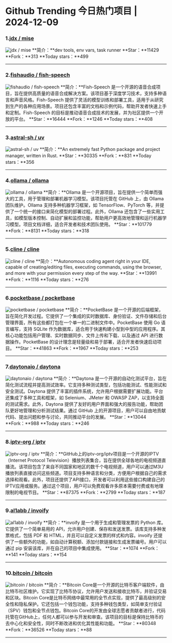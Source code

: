 # Github Trending 今日热门项目 | 2024-12-09
### 1.[jdx / mise](https://github.com/jdx/mise)

![jdx / mise](https://opengraph.githubassets.com/447a17ab7e0ded2503976fc305636e2fb969ed18273a26fadc3538df1a32e96b/jdx/mise)
**简介：**dev tools, env vars, task runner
**Star：**11429
**Fork：**313
**Today stars：**499

---

### 2.[fishaudio / fish-speech](https://github.com/fishaudio/fish-speech)

![fishaudio / fish-speech](https://opengraph.githubassets.com/c1afd3c735eb13a95b6ef1d9b792627a7b822109fd35cea7024eacdf42478a77/fishaudio/fish-speech)
**简介：**Fish-Speech 是一个开源的语音合成项目，旨在提供高质量的语音合成解决方案。该项目基于深度学习技术，支持多种语言和声音风格。Fish-Speech 提供了灵活的模型训练和部署工具，适用于从研究到生产的各种应用场景。项目还包含丰富的文档和示例代码，帮助开发者快速上手和定制。Fish-Speech 的目标是推动语音合成技术的发展，并为社区提供一个开放的平台。
**Star：**16444
**Fork：**1246
**Today stars：**408

---

### 3.[astral-sh / uv](https://github.com/astral-sh/uv)

![astral-sh / uv](https://opengraph.githubassets.com/f26b7903f15e9dadb8c4c9e987b84e85dce3e16ed466c793d4436b15462b8d8c/astral-sh/uv)
**简介：**An extremely fast Python package and project manager, written in Rust.
**Star：**30335
**Fork：**831
**Today stars：**356

---

### 4.[ollama / ollama](https://github.com/ollama/ollama)

![ollama / ollama](https://opengraph.githubassets.com/5eda920df725a3ebc57f3cd05a4cf465aa837ee544acc276eefa95960e475c8d/ollama/ollama)
**简介：**Ollama 是一个开源项目，旨在提供一个简单而强大的工具，用于管理和部署机器学习模型。该项目托管在 GitHub 上，由 Ollama 团队维护。Ollama 支持多种机器学习框架，如 TensorFlow、PyTorch 等，并提供了一个统一的接口来简化模型的部署过程。此外，Ollama 还包含了一些实用工具，如模型版本控制、自动扩展和监控功能，帮助用户更高效地管理和运行机器学习模型。项目文档详细，适合开发者和技术团队使用。
**Star：**101779
**Fork：**8131
**Today stars：**318

---

### 5.[cline / cline](https://github.com/cline/cline)

![cline / cline](https://opengraph.githubassets.com/a666d5be3c593b467761b4237d05cc427dda46c8b1ed8c5e4c4f1fda29e4c096/cline/cline)
**简介：**Autonomous coding agent right in your IDE, capable of creating/editing files, executing commands, using the browser, and more with your permission every step of the way.
**Star：**13991
**Fork：**1116
**Today stars：**276

---

### 6.[pocketbase / pocketbase](https://github.com/pocketbase/pocketbase)

![pocketbase / pocketbase](https://repository-images.githubusercontent.com/510607652/5ec36405-1ec0-4284-8316-9299abe186d2)
**简介：**PocketBase 是一个开源的后端框架，旨在简化开发过程。它提供了一个集成的实时数据库、身份验证、文件存储和后台管理界面，所有这些都打包在一个单一的二进制文件中。PocketBase 使用 Go 语言编写，支持 SQLite 作为数据库，适合用于快速构建小型到中型的应用程序。其核心功能包括用户管理、实时数据同步、文件上传和下载、以及通过 API 进行数据操作。PocketBase 的设计理念是轻量级和易于部署，适合开发者快速启动项目。
**Star：**41863
**Fork：**1967
**Today stars：**253

---

### 7.[daytonaio / daytona](https://github.com/daytonaio/daytona)

![daytonaio / daytona](https://opengraph.githubassets.com/c8ace41f01722a40beae5990a8d926db33e81f35264a53770c8090013cd13959/daytonaio/daytona)
**简介：**Daytona 是一个开源的自动化测试平台，旨在简化测试流程并提高测试效率。它支持多种测试类型，包括功能测试、性能测试和安全测试。Daytona 提供了丰富的插件系统，允许用户根据需要扩展功能。平台还集成了多种工具和框架，如 Selenium、JMeter 和 OWASP ZAP，以支持全面的测试需求。此外，Daytona 提供了友好的用户界面和强大的报告功能，帮助团队更好地管理和分析测试结果。通过 GitHub 上的开源项目，用户可以自由地贡献代码、提出问题和参与讨论，共同推动平台的发展。
**Star：**13044
**Fork：**988
**Today stars：**246

---

### 8.[iptv-org / iptv](https://github.com/iptv-org/iptv)

![iptv-org / iptv](https://opengraph.githubassets.com/13142eca6f4c7a616ad8cc9bd266c3a1a616f99b5abcb37e4b4d99d811bf1fc7/iptv-org/iptv)
**简介：**GitHub上的iptv-org/iptv项目是一个开源的IPTV（Internet Protocol Television）播放列表集合，旨在提供全球各地的电视频道直播流。该项目包含了来自不同国家和地区的数千个电视频道，用户可以通过M3U播放列表直接访问这些频道。项目支持多种语言和分类，方便用户根据自己的需求选择和观看。此外，项目还提供了API接口，开发者可以利用这些接口构建自己的IPTV应用或服务。通过这个项目，用户可以免费观看许多原本需要付费或有地理限制的电视节目。
**Star：**87375
**Fork：**2799
**Today stars：**187

---

### 9.[al1abb / invoify](https://github.com/al1abb/invoify)

![al1abb / invoify](https://repository-images.githubusercontent.com/692813598/bb3125e0-c32b-4b65-b62a-84d30def54ac)
**简介：**invoify 是一个用于生成和管理发票的 Python 库。它提供了一个简单易用的 API，允许用户创建、保存和发送发票。该库支持多种发票格式，包括 PDF 和 HTML，并且可以自定义发票的样式和内容。invoify 还提供了一些额外的功能，如自动计算税额、添加付款链接和生成发票编号。用户可以通过 pip 安装该库，并在自己的项目中集成使用。
**Star：**1074
**Fork：**141
**Today stars：**154

---

### 10.[bitcoin / bitcoin](https://github.com/bitcoin/bitcoin)

![bitcoin / bitcoin](https://opengraph.githubassets.com/fad1e42bee37c81a5367a1e111995866c7de87445e8ad3cee1a2880adaa9cc8d/bitcoin/bitcoin)
**简介：**Bitcoin Core是一个开源的比特币客户端软件，由比特币社区维护。它实现了比特币协议，允许用户发送和接收比特币，并验证交易和区块。Bitcoin Core是比特币网络中最常用的全节点实现，提供了最高级别的安全性和隐私保护。它还包括一个钱包功能，支持多种钱包类型，如简单支付验证（SPV）钱包和全节点钱包。Bitcoin Core的开发由全球志愿者贡献者进行，代码托管在GitHub上，任何人都可以参与开发和审查。该项目的目标是保持比特币的去中心化和安全性，同时不断改进和优化其性能和功能。
**Star：**80348
**Fork：**36526
**Today stars：**88

---

